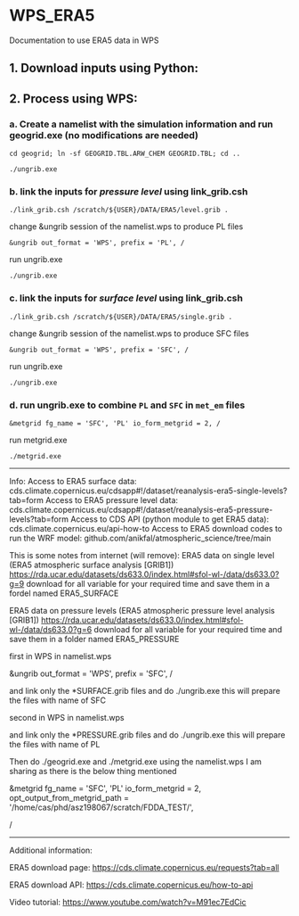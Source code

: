 # WPS_ERA5
Documentation to use ERA5 data in WPS

## 1. Download inputs using Python:
   
## 2. Process using WPS:

### a. Create a namelist with the simulation information and run geogrid.exe (no modifications are needed)

`cd geogrid; ln -sf GEOGRID.TBL.ARW_CHEM GEOGRID.TBL; cd ..`

`./ungrib.exe`

### b. link the inputs for *pressure level* using link_grib.csh

`./link_grib.csh /scratch/${USER}/DATA/ERA5/level.grib .`

change &ungrib session of the namelist.wps to produce PL files

`&ungrib
 out_format = 'WPS',
 prefix = 'PL',
/`

run ungrib.exe

`./ungrib.exe`

### c. link the inputs for *surface level* using link_grib.csh

`./link_grib.csh /scratch/${USER}/DATA/ERA5/single.grib .`

change &ungrib session of the namelist.wps to produce SFC files

`&ungrib
 out_format = 'WPS',
 prefix = 'SFC',
/`

run ungrib.exe

`./ungrib.exe`

### d. run ungrib.exe to combine `PL` and `SFC` in `met_em` files

`&metgrid
 fg_name = 'SFC', 'PL'
 io_form_metgrid = 2,
/`

run metgrid.exe

`./metgrid.exe`

----------------------------

Info:
Access to ERA5 surface data: cds.climate.copernicus.eu/cdsapp#!/dataset/reanalysis-era5-single-levels?tab=form
Access to ERA5 pressure level data: cds.climate.copernicus.eu/cdsapp#!/dataset/reanalysis-era5-pressure-levels?tab=form
Access to CDS API (python module to get ERA5 data): cds.climate.copernicus.eu/api-how-to
Access to ERA5 download codes to run the WRF model: github.com/anikfal/atmospheric_science/tree/main

This is some notes from internet (will remove):
ERA5 data on single level (ERA5 atmospheric surface analysis [GRIB1])
https://rda.ucar.edu/datasets/ds633.0/index.html#sfol-wl-/data/ds633.0?g=9
download for all variable for your required time and save them in a fordel named ERA5_SURFACE


ERA5 data on pressure levels (ERA5 atmospheric pressure level analysis [GRIB1])
https://rda.ucar.edu/datasets/ds633.0/index.html#sfol-wl-/data/ds633.0?g=6
download for all variable for your required time and save them in a folder named ERA5_PRESSURE

first in WPS in namelist.wps

&ungrib
 out_format = 'WPS',
 prefix = 'SFC',
/

and link only the *SURFACE.grib files and do ./ungrib.exe
this will prepare the files with name of SFC

second in WPS in namelist.wps


and link only the *PRESSURE.grib files and do ./ungrib.exe
this will prepare the files with name of PL

Then do ./geogrid.exe and ./metgrid.exe using the namelist.wps I am sharing as there is the below thing mentioned

&metgrid
 fg_name = 'SFC', 'PL'
 io_form_metgrid = 2,
 opt_output_from_metgrid_path = '/home/cas/phd/asz198067/scratch/FDDA_TEST/',

/

----------------------

Additional information:

ERA5 download page: https://cds.climate.copernicus.eu/requests?tab=all

ERA5 download API: https://cds.climate.copernicus.eu/how-to-api

Video tutorial: https://www.youtube.com/watch?v=M91ec7EdCic
